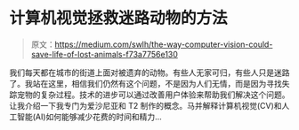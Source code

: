 # 计算机视觉拯救迷路动物的方法

> 原文：<https://medium.com/swlh/the-way-computer-vision-could-save-life-of-lost-animals-f73a7756e130>

我们每天都在城市的街道上面对被遗弃的动物。有些人无家可归，有些人只是迷路了。我站在这里，相信我们仍然有这个问题，不是因为人们无情，而是因为寻找失踪宠物的复杂过程。技术的进步可以通过改善用户体验来帮助我们解决这个问题。让我介绍一下我专门为爱沙尼亚和 T2 制作的概念。马并解释计算机视觉(CV)和人工智能(AI)如何能够减少花费的时间和精力…